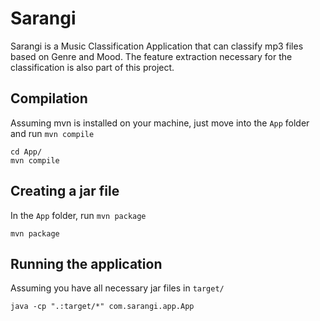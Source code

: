 # Sarangi
Sarangi is a Music Classification Application that can classify mp3 files based on Genre and Mood.
The feature extraction necessary for the classification is also part of this project. 

## Compilation

Assuming mvn is installed on your machine, just move into the `App` folder and run `mvn compile`

```
cd App/
mvn compile
```

## Creating a jar file

In the `App` folder, run `mvn package`
```
mvn package
```

## Running the application
Assuming you have all necessary jar files in `target/`
```
java -cp ".:target/*" com.sarangi.app.App
```
